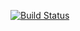 
[![Build Status](https://travis-ci.org/Loreen-netizen/bootcamp-terminal-tests.svg?branch=master)](https://travis-ci.org/Loreen-netizen/bootcamp-terminal-tests)
